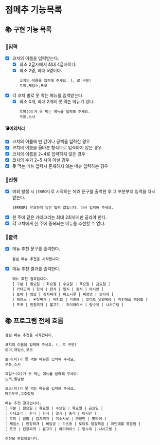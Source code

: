 # 점메추 기능목록

## 📚 구현 기능 목록

### 💫입력

- [x] 코치의 이름을 입력받는다.
    - [x] 최소 2글자에서 최대 4글자이다.
    - [x] 최소 2명, 최대 5명이다.
      ```
      코치의 이름을 입력해 주세요. (, 로 구분)
      토미,제임스,포코
      ```
- [x] 각 코치 별로 못 먹는 메뉴를 입력받는다.
    - [x] 최소 0개, 최대 2개의 못 먹는 메뉴가 있다.
      ```
      토미(이)가 못 먹는 메뉴를 입력해 주세요.
      우동,스시
      ```

#### 💣예외처리

- [x] 코치의 이름에 빈 값이나 공백을 입력한 경우
- [x] 코치의 이름을 올바른 형식으로 입력하지 않은 경우
- [x] 코치의 이름을 2~4로 입력하지 않은 경우
- [x] 코치의 수가 2~5 사이 아닐 경우
- [x] 못 먹는 메뉴 입력시 존재하지 않는 메뉴 입력하는 경우

### 💫진행

- [x] 예외 발생 시 `[ERROR]`로 시작하는 에러 문구를 출력한 후 그 부분부터 입력을 다시 받는다.
  ```
  [ERROR] 유효하지 않은 입력 값입니다. 다시 입력해 주세요.
  ```
- [x] 한 주에 같은 카테고리는 최대 2회까지만 골라야 한다.
- [x] 각 코치에게 한 주에 중복되는 메뉴를 추천할 수 없다.

### 💫출력

- [x] 메뉴 추천 문구를 출력한다.
  ```
  점심 메뉴 추천을 시작합니다.
  ```
- [x] 메뉴 추천 결과를 출력한다.
  ```
  메뉴 추천 결과입니다.
  [ 구분 | 월요일 | 화요일 | 수요일 | 목요일 | 금요일 ]
  [ 카테고리 | 한식 | 한식 | 일식 | 중식 | 아시안 ]
  [ 토미 | 쌈밥 | 김치찌개 | 미소시루 | 짜장면 | 팟타이 ]
  [ 제임스 | 된장찌개 | 비빔밥 | 가츠동 | 토마토 달걀볶음 | 파인애플 볶음밥 ]
  [ 포코 | 된장찌개 | 불고기 | 하이라이스 | 탕수육 | 나시고렝 ]
  ```

## 📚 프로그램 전체 흐름

```
점심 메뉴 추천을 시작합니다.

코치의 이름을 입력해 주세요. (, 로 구분)
토미,제임스,포코

토미(이)가 못 먹는 메뉴를 입력해 주세요.
우동,스시

제임스(이)가 못 먹는 메뉴를 입력해 주세요.
뇨끼,월남쌈

포코(이)가 못 먹는 메뉴를 입력해 주세요.
마파두부,고추잡채

메뉴 추천 결과입니다.
[ 구분 | 월요일 | 화요일 | 수요일 | 목요일 | 금요일 ]
[ 카테고리 | 한식 | 한식 | 일식 | 중식 | 아시안 ]
[ 토미 | 쌈밥 | 김치찌개 | 미소시루 | 짜장면 | 팟타이 ]
[ 제임스 | 된장찌개 | 비빔밥 | 가츠동 | 토마토 달걀볶음 | 파인애플 볶음밥 ]
[ 포코 | 된장찌개 | 불고기 | 하이라이스 | 탕수육 | 나시고렝 ]

추천을 완료했습니다.
```
